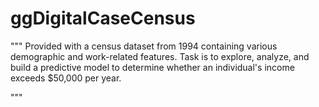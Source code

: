 # ggDigitalCaseCensus
"""
Provided with a census dataset from 1994 containing various demographic and work-related features. 
Task is to explore, analyze, and build a predictive model to determine whether an individual's income exceeds $50,000 per year.

"""
